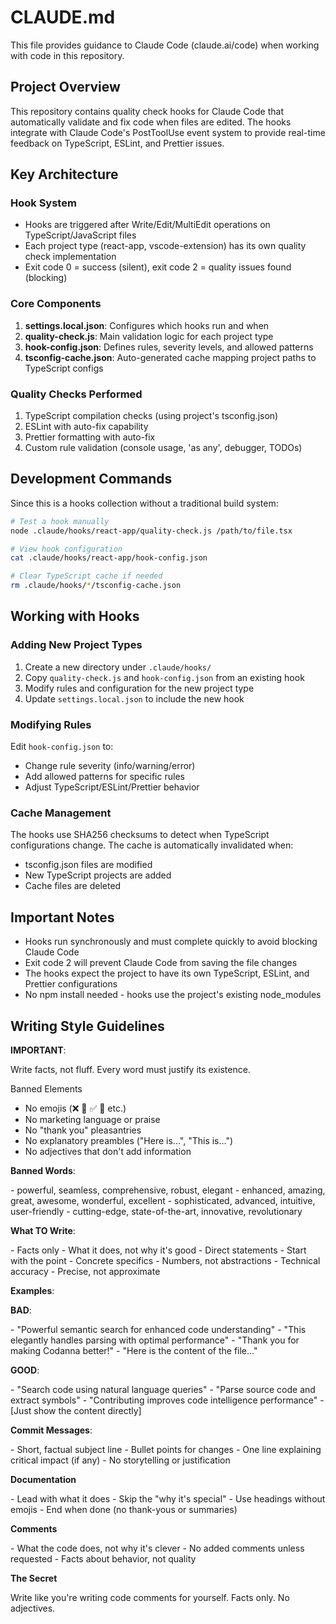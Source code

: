 # CLAUDE.md

This file provides guidance to Claude Code (claude.ai/code) when working with code in this repository.

## Project Overview

This repository contains quality check hooks for Claude Code that automatically validate and fix code when files are edited. The hooks integrate with Claude Code's PostToolUse event system to provide real-time feedback on TypeScript, ESLint, and Prettier issues.

## Key Architecture

### Hook System

- Hooks are triggered after Write/Edit/MultiEdit operations on TypeScript/JavaScript files
- Each project type (react-app, vscode-extension) has its own quality check implementation
- Exit code 0 = success (silent), exit code 2 = quality issues found (blocking)

### Core Components

1. **settings.local.json**: Configures which hooks run and when
2. **quality-check.js**: Main validation logic for each project type
3. **hook-config.json**: Defines rules, severity levels, and allowed patterns
4. **tsconfig-cache.json**: Auto-generated cache mapping project paths to TypeScript configs

### Quality Checks Performed

1. TypeScript compilation checks (using project's tsconfig.json)
2. ESLint with auto-fix capability
3. Prettier formatting with auto-fix
4. Custom rule validation (console usage, 'as any', debugger, TODOs)

## Development Commands

Since this is a hooks collection without a traditional build system:

```bash
# Test a hook manually
node .claude/hooks/react-app/quality-check.js /path/to/file.tsx

# View hook configuration
cat .claude/hooks/react-app/hook-config.json

# Clear TypeScript cache if needed
rm .claude/hooks/*/tsconfig-cache.json
```

## Working with Hooks

### Adding New Project Types

1. Create a new directory under `.claude/hooks/`
2. Copy `quality-check.js` and `hook-config.json` from an existing hook
3. Modify rules and configuration for the new project type
4. Update `settings.local.json` to include the new hook

### Modifying Rules

Edit `hook-config.json` to:

- Change rule severity (info/warning/error)
- Add allowed patterns for specific rules
- Adjust TypeScript/ESLint/Prettier behavior

### Cache Management

The hooks use SHA256 checksums to detect when TypeScript configurations change. The cache is automatically invalidated when:

- tsconfig.json files are modified
- New TypeScript projects are added
- Cache files are deleted

## Important Notes

- Hooks run synchronously and must complete quickly to avoid blocking Claude Code
- Exit code 2 will prevent Claude Code from saving the file changes
- The hooks expect the project to have its own TypeScript, ESLint, and Prettier configurations
- No npm install needed - hooks use the project's existing node_modules

## Writing Style Guidelines

**IMPORTANT**:

Write facts, not fluff. Every word must justify its existence.

Banned Elements

- No emojis (❌ 🚀 ✅ 📖 etc.)
- No marketing language or praise
- No "thank you" pleasantries
- No explanatory preambles ("Here is...", "This is...")
- No adjectives that don't add information

**Banned Words**:

<banned-words>
- powerful, seamless, comprehensive, robust, elegant
- enhanced, amazing, great, awesome, wonderful, excellent
- sophisticated, advanced, intuitive, user-friendly
- cutting-edge, state-of-the-art, innovative, revolutionary
</banned-words>

**What TO Write**:

<rules>
- Facts only - What it does, not why it's good
- Direct statements - Start with the point
- Concrete specifics - Numbers, not abstractions
- Technical accuracy - Precise, not approximate
</rules>

**Examples**:

**BAD**:

<bad>
- "Powerful semantic search for enhanced code understanding"
- "This elegantly handles parsing with optimal performance"
- "Thank you for making Codanna better!"
- "Here is the content of the file..."
</bad>

**GOOD**:

<good>
- "Search code using natural language queries"
- "Parse source code and extract symbols"
- "Contributing improves code intelligence performance"
- [Just show the content directly]
</good>

**Commit Messages**:

<rules>
- Short, factual subject line
- Bullet points for changes
- One line explaining critical impact (if any)
- No storytelling or justification
</rules>

**Documentation**

<rules>
- Lead with what it does
- Skip the "why it's special"
- Use headings without emojis
- End when done (no thank-yous or summaries)
</rules>

**Comments**

<rules>
- What the code does, not why it's clever
- No added comments unless requested
- Facts about behavior, not quality
</rules>

**The Secret**

<system-reminder>
Write like you're writing code comments for yourself. Facts only. No adjectives.
</system-reminder>
